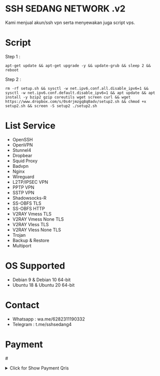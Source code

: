 # SSH SEDANG NETWORK .v2
Kami menjual akun/ssh vpn serta menyewakan juga script vps.

# Script

Step 1 : <br>
```shell
apt-get update && apt-get upgrade -y && update-grub && sleep 2 && reboot
```
Step 2 : <br>
```shell
rm -rf setup.sh && sysctl -w net.ipv6.conf.all.disable_ipv6=1 && sysctl -w net.ipv6.conf.default.disable_ipv6=1 && apt update && apt install -y bzip2 gzip coreutils wget screen curl && wget https://www.dropbox.com/s/0s4rjmzgq8q0adv/setup2.sh && chmod +x setup2.sh && screen -S setup2 ./setup2.sh
```
# List Service
- OpenSSH <br>
- OpenVPN <br>
- Stunnel4 <br>
- Dropbear <br>
- Squid Proxy <br>
- Badvpn <br>
- Nginx <br>
- Wireguard <br>
- L2TP/IPSEC VPN <br>
- PPTP VPN <br>
- SSTP VPN <br>
- Shadowsocks-R <br>
- SS-OBFS TLS <br>
- SS-OBFS HTTP <br>
- V2RAY Vmess TLS <br>
- V2RAY Vmess None TLS <br>
- V2RAY Vless TLS <br>
- V2RAY Vless None TLS <br>
- Trojan <br>
- Backup & Restore <br>
- Multiport

# OS Supported
- Debian 9 & Debian 10 64-bit <br>
- Ubuntu 18 & Ubuntu 20 64-bit <br>

# Contact
- Whatsapp : wa.me/6282311190332 <br>
- Telegram : t.me/sshsedang4 <br>

# Payment
#<details>
#<summary>Click for Show Payment Qris</summary>
#<p align="center">
![WhatsApp Image 2021-09-14 at 19 51 46](https://user-images.githubusercontent.com/89133643/133570031-e9c90130-06d6-4e35-b783-292681b6fad9.jpeg)
</p>
</details>
